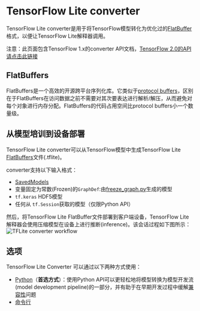 # TensorFlow Lite converter
TensorFlow Lite converter是用于将TensorFlow模型转化为优化过的[FlatBuffer](https://google.github.io/flatbuffers/)格式，以便让TensorFlow Lite解释器调用。

注意：此页面包含TensorFlow 1.x的converter API文档，[TensorFlow 2.0的API请点击此链接](https://tensorflow.google.cn/lite/convert/)

## FlatBuffers
FlatBuffers是一个高效的开源跨平台序列化库。它类似于[protocol buffers](https://developers.google.com/protocol-buffers)，区别在于FlatBuffers在访问数据之前不需要对其次要表达进行解析/解压，从而避免对每个对象进行内存分配。FlatBuffers的代码占用空间比protocol buffers小一个数量级。

## 从模型培训到设备部署
TensorFlow Lite converter可以从TensorFlow模型中生成TensorFlow Lite [FlatBuffers](https://google.github.io/flatbuffers/)文件(.tflite)。

converter支持以下输入格式：
- [SavedModels](https://tensorflow.google.cn/guide/saved_model#using_savedmodel_with_estimators)
- 变量固定为常数(Frozen)的`GraphDef`:由[freeze_graph.py](https://tensorflow.google.cn/code/tensorflow/python/tools/freeze_graph.py)生成的模型
- `tf.keras` HDF5模型
- 任何从 `tf.Session`获取的模型（仅限Python API）

然后，将TensorFlow Lite FlatBuffer文件部署到客户端设备，TensorFlow Lite 解释器会使用压缩模型在设备上进行推断(inference)。该会话过程如下图所示：
![TFLite converter workflow](https://github.com/tensorflow/tensorflow/raw/master/tensorflow/lite/g3doc/images/convert/workflow.svg?sanitize=true)

## 选项

TensorFlow Lite Converter 可以通过以下两种方式使用：
- [Python](https://github.com/tensorflow/tensorflow/blob/master/tensorflow/lite/g3doc/convert/python_api.md)（**首选方式**）：使用Python API可以更轻松地将模型转换为模型开发流(model development pipeline)的一部分，并有助于在早期开发过程中缓解[兼容性](https://github.com/tensorflow/tensorflow/blob/master/tensorflow/lite/g3doc/tf_ops_compatibility.md)问题
- [命令行](https://github.com/tensorflow/tensorflow/blob/master/tensorflow/lite/g3doc/convert/cmdline_examples.md)
